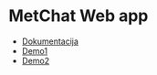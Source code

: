 # MetChat Web app

* [Dokumentacija](IT320-SavremeneTehnoloskePlatforme-PZ-Milos.Menicanin.2119)
* [Demo1](https://www.dropbox.com/s/frqcfuzstx79x4a/create.join.delete.invite-Demo.mov?dl=0)
* [Demo2](https://www.dropbox.com/s/og4ul49850va9ns/mergeDemo.mov?dl=0)